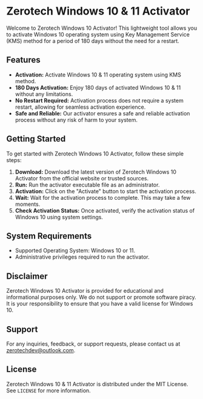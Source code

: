 

# Zerotech Windows 10 & 11 Activator

Welcome to Zerotech Windows 10 Activator! This lightweight tool allows you to activate Windows 10 operating system using Key Management Service (KMS) method for a period of 180 days without the need for a restart.

## Features

- **Activation:** Activate Windows 10 & 11 operating system using KMS method.
- **180 Days Activation:** Enjoy 180 days of activated Windows 10 & 11 without any limitations.
- **No Restart Required:** Activation process does not require a system restart, allowing for seamless activation experience.
- **Safe and Reliable:** Our activator ensures a safe and reliable activation process without any risk of harm to your system.

## Getting Started

To get started with Zerotech Windows 10 Activator, follow these simple steps:

1. **Download:** Download the latest version of Zerotech Windows 10 Activator from the official website or trusted sources.
2. **Run:** Run the activator executable file as an administrator.
3. **Activation:** Click on the "Activate" button to start the activation process.
4. **Wait:** Wait for the activation process to complete. This may take a few moments.
5. **Check Activation Status:** Once activated, verify the activation status of Windows 10 using system settings.

## System Requirements

- Supported Operating System: Windows 10 or 11.
- Administrative privileges required to run the activator.

## Disclaimer

Zerotech Windows 10 Activator is provided for educational and informational purposes only. We do not support or promote software piracy. It is your responsibility to ensure that you have a valid license for Windows 10.

## Support

For any inquiries, feedback, or support requests, please contact us at zerotechdev@outlook.com.

## License

Zerotech Windows 10 & 11 Activator is distributed under the MIT License. See `LICENSE` for more information.

